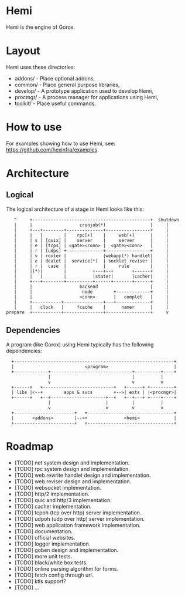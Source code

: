 Hemi
====

Hemi is the engine of Gorox.


Layout
======

Hemi uses these directories:

  * addons/   - Place optional addons,
  * common/   - Place general purpose libraries,
  * develop/  - A prototype application used to develop Hemi,
  * procmgr/  - A process manager for applications using Hemi,
  * toolkit/  - Place useful commands.


How to use
==========

For examples showing how to use Hemi, see: https://github.com/hexinfra/examples.


Architecture
============

Logical
-------

The logical architecture of a stage in Hemi looks like this:

```
   ^     +---------------------------------------------+  shutdown
   |     |                  cronjob(*)                 |     |
   |     +---+--------+--------------+-----------------+     |
   |     |   |        |    rpc[+]    |     web[+]      |     |
   |     | s | [quix] |    server    |     server      |     |
   |     | e | [tcps] | <gate><conn> |  <gate><conn>   |     |
   |     | r | [udps] +--------------+-----------------+     |
   |     | v | router |              |webapp(*) handlet|     |
   |     | e | dealet |  service(*)  | socklet reviser |     |
   |     | r |  case  |              |     rule        |     |
   |     |(*)|        |          +---+--+       +------+     |
   |     |   |        |          |stater|       |cacher|     |
   |     +---+--------+----------+------+-------+------+     |
   |     |                  backend                    |     |
   |     |                   node        +-------------+     |
   |     |                  <conn>       |   complet   |     |
   |     +-----------+---------------+---+-------------+     |
   |     |   clock   |     fcache    |      namer      |     |
prepare  +-----------+---------------+-----------------+     v

```

Dependencies
------------

A program (like Gorox) using Hemi typically has the following dependencies:

```
  +-------------------------------------------------------------+
  |                           <program>                         |
  +-------------+-------------------------------+----------+----+
                |                               |          |
                v                               v          v
  +------+   +---------------------------+   +------+ +---------+
  | libs |<--+        apps & svcs        +-->| exts | |<procmgr>|
  +------+   +--+---------------------+--+   +--+---+ +----+----+
                |                     |         |          |
                v                     v         v          v
  +-----------------------+   +---------------------------------+
  |       <addons>        |-->+              <hemi>             |
  +-----------------------+   +---------------------------------+
```


Roadmap
=======

  * [TODO] net system design and implementation.
  * [TODO] rpc system design and implementation.
  * [TODO] web rewrite handlet design and implementation.
  * [TODO] web reviser design and implementation.
  * [TODO] websocket implementation.
  * [TODO] http/2 implementation.
  * [TODO] quic and http/3 implementation.
  * [TODO] cacher implementation.
  * [TODO] tcpoh (tcp over http) server implementation.
  * [TODO] udpoh (udp over http) server implementation.
  * [TODO] web application framework implementation.
  * [TODO] documentation.
  * [TODO] official websites.
  * [TODO] logger implementation.
  * [TODO] goben design and implementation.
  * [TODO] more unit tests.
  * [TODO] black/white box tests.
  * [TODO] online parsing algorithm for forms.
  * [TODO] fetch config through url.
  * [TODO] ktls support?
  * [TODO] ...


